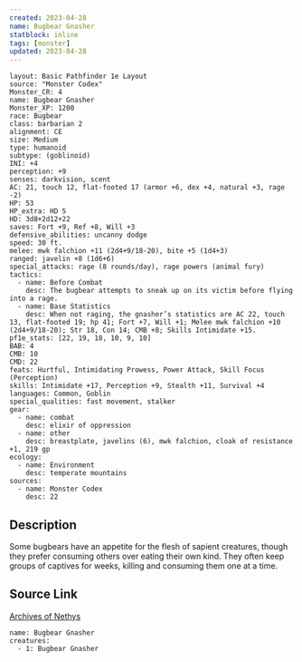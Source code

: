 ```yaml
---
created: 2023-04-28
name: Bugbear Gnasher
statblock: inline
tags: [monster]
updated: 2023-04-28
---
```

```statblock
layout: Basic Pathfinder 1e Layout
source: "Monster Codex"
Monster_CR: 4
name: Bugbear Gnasher
Monster_XP: 1200
race: Bugbear
class: barbarian 2
alignment: CE
size: Medium
type: humanoid
subtype: (goblinoid)
INI: +4
perception: +9
senses: darkvision, scent
AC: 21, touch 12, flat-footed 17 (armor +6, dex +4, natural +3, rage -2)
HP: 53
HP_extra: HD 5
HD: 3d8+2d12+22
saves: Fort +9, Ref +8, Will +3
defensive_abilities: uncanny dodge
speed: 30 ft.
melee: mwk falchion +11 (2d4+9/18-20), bite +5 (1d4+3)
ranged: javelin +8 (1d6+6)
special_attacks: rage (8 rounds/day), rage powers (animal fury)
tactics:
  - name: Before Combat
    desc: The bugbear attempts to sneak up on its victim before flying into a rage.
  - name: Base Statistics
    desc: When not raging, the gnasher’s statistics are AC 22, touch 13, flat-footed 19; hp 41; Fort +7, Will +1; Melee mwk falchion +10 (2d4+9/18-20); Str 18, Con 14; CMB +8; Skills Intimidate +15.
pf1e_stats: [22, 19, 18, 10, 9, 10]
BAB: 4
CMB: 10
CMD: 22
feats: Hurtful, Intimidating Prowess, Power Attack, Skill Focus (Perception)
skills: Intimidate +17, Perception +9, Stealth +11, Survival +4
languages: Common, Goblin
special_qualities: fast movement, stalker
gear:
  - name: combat
    desc: elixir of oppression
  - name: other
    desc: breastplate, javelins (6), mwk falchion, cloak of resistance +1, 219 gp
ecology:
  - name: Environment
    desc: temperate mountains
sources:
  - name: Monster Codex
    desc: 22
```
## Description
Some bugbears have an appetite for the flesh of sapient creatures, though they prefer consuming others over eating their own kind. They often keep groups of captives for weeks, killing and consuming them one at a time.
## Source Link
[Archives of Nethys](https://aonprd.com/MonsterDisplay.aspx?ItemName=Bugbear%20Gnasher)
```encounter-table
name: Bugbear Gnasher
creatures:
  - 1: Bugbear Gnasher
```

